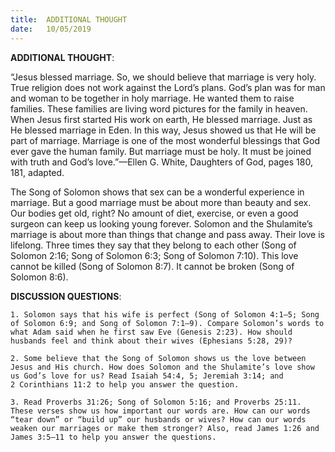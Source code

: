 ```yaml
---
title:  ADDITIONAL THOUGHT
date:   10/05/2019
---
```


**ADDITIONAL THOUGHT**: 

“Jesus blessed marriage. So, we should believe that marriage is very holy. True religion does not work against the Lord’s plans. God’s plan was for man and woman to be together in holy marriage. He wanted them to raise families. These families are living word pictures for the family in heaven. When Jesus first started His work on earth, He blessed marriage. Just as He blessed marriage in Eden. In this way, Jesus showed us that He will be part of marriage. Marriage is one of the most wonderful blessings that God ever gave the human family. But marriage must be holy. It must be joined with truth and God’s love.”—Ellen G. White, Daughters of God, pages 180, 181, adapted. 

The Song of Solomon shows that sex can be a wonderful experience in marriage. But a good marriage must be about more than beauty and sex. Our bodies get old, right? No amount of diet, exercise, or even a good surgeon can keep us looking young forever. Solomon and the Shulamite’s marriage is about more than things that change and pass away. Their love is lifelong. Three times they say that they belong to each other (Song of Solomon 2:16; Song of Solomon 6:3; Song of Solomon 7:10). This love cannot be killed (Song of Solomon 8:7). It cannot be broken (Song of Solomon 8:6).

**DISCUSSION QUESTIONS**:

`1. Solomon says that his wife is perfect (Song of Solomon 4:1–5; Song of Solomon 6:9; and Song of Solomon 7:1–9). Compare Solomon’s words to what Adam said when he first saw Eve (Genesis 2:23). How should husbands feel and think about their wives (Ephesians 5:28, 29)?`

`2. Some believe that the Song of Solomon shows us the love between Jesus and His church. How does Solomon and the Shulamite’s love show us God’s love for us? Read Isaiah 54:4, 5; Jeremiah 3:14; and 2 Corinthians 11:2 to help you answer the question.`

`3. Read Proverbs 31:26; Song of Solomon 5:16; and Proverbs 25:11. These verses show us how important our words are. How can our words “tear down” or “build up” our husbands or wives? How can our words weaken our marriages or make them stronger? Also, read James 1:26 and James 3:5–11 to help you answer the questions.`
